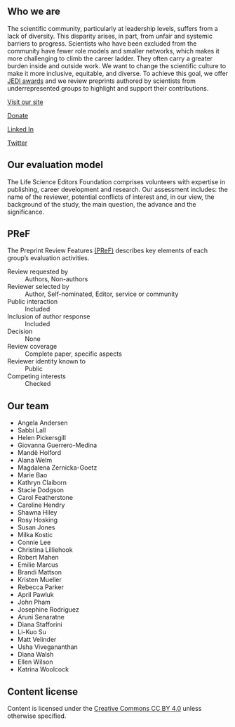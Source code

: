 ## Who we are

The scientific community, particularly at leadership levels, suffers from a lack of diversity. This disparity arises, in part, from unfair and systemic barriers to progress. Scientists who have been excluded from the community have fewer role models and smaller networks, which makes it more challenging to climb the career ladder. They often carry a greater burden inside and outside work. We want to change the scientific culture to make it more inclusive, equitable, and diverse. To achieve this goal, we offer [JEDI awards](https://lifescienceeditors.org/apply/) and we review preprints authored by scientists from underrepresented groups to highlight and support their contributions.

[Visit our site](https://www.lifescienceeditors.org)

[Donate](https://secure.givelively.org/donate/life-science-editors-foundation/accelerate-equity-in-science)

[Linked In](https://www.linkedin.com/company/life-science-editors-foundation)

[Twitter](https://twitter.com/_lsefoundation_)

## Our evaluation model

The Life Science Editors Foundation comprises volunteers with expertise in publishing, career development and research. Our assessment includes: the name of the reviewer, potential conflicts of interest and, in our view, the background of the study, the main question, the advance and the significance.

## PReF

The Preprint Review Features [(PReF)](https://osf.io/8zj9w/) describes key elements of each group’s evaluation activities.

<dl class="group-page-pref">
    <dt>Review requested by</dt>
    <dd>Authors, Non-authors</dd>
    <dt>Reviewer selected by</dt>
    <dd>Author, Self-nominated, Editor, service or community</dd>
    <dt>Public interaction</dt>
    <dd>Included</dd>
    <dt>Inclusion of author response</dt>
    <dd>Included</dd>
    <dt>Decision</dt>
    <dd>None</dd>
    <dt>Review coverage</dt>
    <dd>Complete paper, specific aspects</dd>
    <dt>Reviewer identity known to</dt>
    <dd>Public</dd>
    <dt>Competing interests</dt>
    <dd>Checked</dd>
</dl>

## Our team

- Angela Andersen
- Sabbi Lall
- Helen Pickersgill
- Giovanna Guerrero-Medina
- Mandë Holford
- Alana Welm
- Magdalena Zernicka-Goetz
- Marie Bao
- Kathryn Claiborn
- Stacie Dodgson
- Carol Featherstone
- Caroline Hendry
- Shawna Hiley
- Rosy Hosking
- Susan Jones
- Milka Kostic
- Connie Lee
- Christina Lilliehook
- Robert Mahen
- Emilie Marcus
- Brandi Mattson
- Kristen Mueller
- Rebecca Parker
- April Pawluk
- John Pham
- Josephine Rodriguez
- Aruni Senaratne
- Diana Stafforini
- Li-Kuo Su
- Matt Velinder
- Usha Vivegananthan
- Diana Walsh
- Ellen Wilson
- Katrina Woolcock

## Content license

Content is licensed under the [Creative Commons CC BY 4.0](https://creativecommons.org/licenses/by/4.0/) unless otherwise specified.
